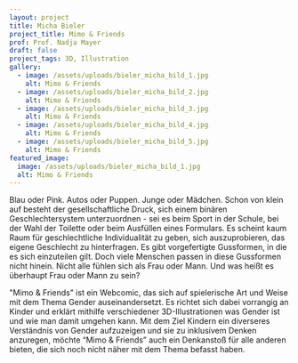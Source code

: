 ```yaml
---
layout: project
title: Micha Bieler
project_title: Mimo & Friends
prof: Prof. Nadja Mayer
draft: false
project_tags: 3D, Illustration
gallery:
  - image: /assets/uploads/bieler_micha_bild_1.jpg
    alt: Mimo & Friends
  - image: /assets/uploads/bieler_micha_bild_2.jpg
    alt: Mimo & Friends
  - image: /assets/uploads/bieler_micha_bild_3.jpg
    alt: Mimo & Friends
  - image: /assets/uploads/bieler_micha_bild_4.jpg
    alt: Mimo & Friends
  - image: /assets/uploads/bieler_micha_bild_5.jpg
    alt: Mimo & Friends
featured_image:
  image: /assets/uploads/bieler_micha_bild_1.jpg
  alt: Mimo & Friends
---
```

Blau oder Pink. Autos oder Puppen. Junge oder Mädchen. Schon von klein auf besteht der gesellschaftliche Druck, sich einem binären Geschlechtersystem unterzuordnen - sei es beim Sport in der Schule, bei der Wahl der Toilette oder beim Ausfüllen eines Formulars. Es scheint kaum Raum für geschlechtliche Individualität zu geben, sich auszuprobieren, das eigene Geschlecht zu hinterfragen. Es gibt vorgefertigte Gussformen, in die es sich einzuteilen gilt. Doch viele Menschen passen in diese Gussformen nicht hinein. Nicht alle fühlen sich als Frau oder Mann. Und was heißt es überhaupt Frau oder Mann zu sein?

"Mimo & Friends" ist ein Webcomic, das sich auf spielerische Art und Weise mit dem Thema Gender auseinandersetzt. Es richtet sich dabei vorrangig an Kinder und erklärt mithilfe verschiedener 3D-Illustrationen was Gender ist und wie man damit umgehen kann. Mit dem Ziel Kindern ein diverseres Verständnis von Gender aufzuzeigen und sie zu inklusivem Denken anzuregen, möchte “Mimo & Friends” auch ein Denkanstoß für alle anderen bieten, die sich noch nicht näher mit dem Thema befasst haben.